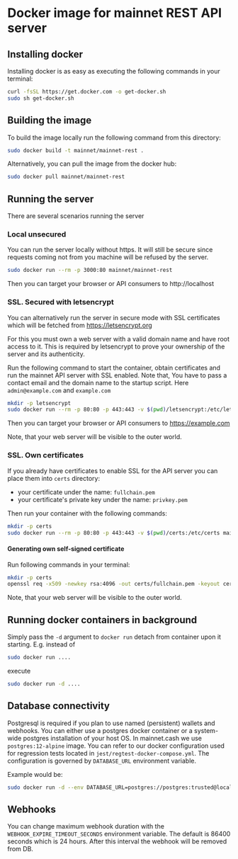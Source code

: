 # Docker image for mainnet REST API server

## Installing docker
Installing docker is as easy as executing the following commands in your terminal:
```bash
curl -fsSL https://get.docker.com -o get-docker.sh
sudo sh get-docker.sh
```

## Building the image
To build the image locally run the following command from this directory:
```bash
sudo docker build -t mainnet/mainnet-rest .
```

Alternatively, you can pull the image from the docker hub:
```bash
sudo docker pull mainnet/mainnet-rest
```

## Running the server
There are several scenarios running the server

### Local unsecured
You can run the server locally without https.
It will still be secure since requests coming not from you machine will be refused by the server.

```bash
sudo docker run --rm -p 3000:80 mainnet/mainnet-rest
```

Then you can target your browser or API consumers to http://localhost

### SSL. Secured with letsencrypt
You can alternatively run the server in secure mode with SSL certificates which will be fetched from https://letsencrypt.org

For this you must own a web server with a valid domain name and have root access to it.
This is required by letsencrypt to prove your ownership of the server and its authenticity.

Run the following command to start the container, obtain certificates and run the mainnet API server with SSL enabled.
Note that, You have to pass a contact email and the domain name to the startup script. Here `admin@example.com` and `example.com`
```bash
mkdir -p letsencrypt
sudo docker run --rm -p 80:80 -p 443:443 -v $(pwd)/letsencrypt:/etc/letsencrypt -e LETSENCRYPT_EMAIL=admin@example.com -e DOMAIN=example.com mainnet/mainnet-rest
```

Then you can target your browser or API consumers to https://example.com

Note, that your web server will be visible to the outer world.

### SSL. Own certificates
If you already have certificates to enable SSL for the API server you can place them into `certs` directory:
* your certificate under the name: `fullchain.pem`
* your certificate's private key under the name: `privkey.pem`

Then run your container with the following commands:
```bash
mkdir -p certs
sudo docker run --rm -p 80:80 -p 443:443 -v $(pwd)/certs:/etc/certs mainnet/mainnet-rest
```

#### Generating own self-signed certificate

Run following commands in your terminal:
```bash
mkdir -p certs
openssl req -x509 -newkey rsa:4096 -out certs/fullchain.pem -keyout certs/privkey.pem -nodes -subj '/CN=localhost'
```

Note, that your web server will be visible to the outer world.

## Running docker containers in background
Simply pass the `-d` argument to `docker run` detach from container upon it starting.
E.g. instead of

```bash
sudo docker run ....
```

execute

```bash
sudo docker run -d ....
```

## Database connectivity

Postgresql is required if you plan to use named (persistent) wallets and webhooks. You can either use a postgres docker container or a system-wide postgres installation of your host OS. In mainnet.cash we use `postgres:12-alpine` image. You can refer to our docker configuration used for regression tests located in `jest/regtest-docker-compose.yml`. The configuration is governed by `DATABASE_URL` environment variable.

Example would be:

```bash
sudo docker run -d --env DATABASE_URL=postgres://postgres:trusted@localhost:15432/wallet -p 3000:80 mainnet/mainnet-rest
```

## Webhooks

You can change maximum webhook duration with the `WEBHOOK_EXPIRE_TIMEOUT_SECONDS` environment variable. The default is 86400 seconds which is 24 hours. After this interval the webhook will be removed from DB.